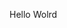 Hello Wolrd


































































































































































































































































































































































































































































































































































































































































































































































































































































































